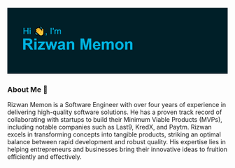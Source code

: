 ![## Hello <img src="https://github.com/TheDudeThatCode/TheDudeThatCode/blob/master/Assets/Hi.gif" width="29px">, I'm [Rizwan!](https://rizwanmemon.netlify.app/)](https://github.com/rizwan2000rm/rizwan2000rm/blob/master/header.png?raw=true)

### About Me 🚀

Rizwan Memon is a Software Engineer with over four years of experience in delivering high-quality software solutions. He has a proven track record of collaborating with startups to build their Minimum Viable Products (MVPs), including notable companies such as Last9, KredX, and Paytm. Rizwan excels in transforming concepts into tangible products, striking an optimal balance between rapid development and robust quality. His expertise lies in helping entrepreneurs and businesses bring their innovative ideas to fruition efficiently and effectively.
